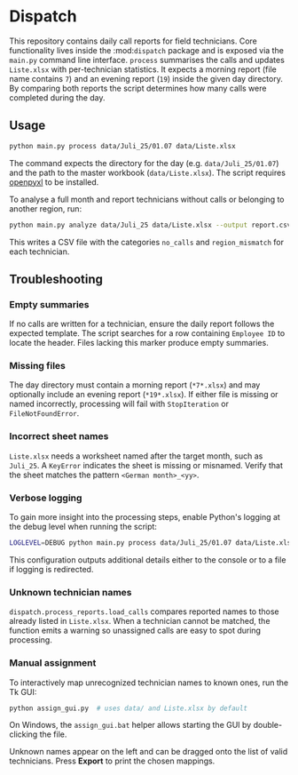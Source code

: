 # Dispatch

This repository contains daily call reports for field technicians.  Core
functionality lives inside the :mod:`dispatch` package and is exposed via the
``main.py`` command line interface.  ``process`` summarises the calls and
updates ``Liste.xlsx`` with per-technician statistics.  It expects a morning
report (file name contains ``7``) and an evening report (``19``) inside the
given day directory.  By comparing both reports the script determines how many
calls were completed during the day.

## Usage

```bash
python main.py process data/Juli_25/01.07 data/Liste.xlsx
```

The command expects the directory for the day (e.g. ``data/Juli_25/01.07``) and
the path to the master workbook (``data/Liste.xlsx``).  The script requires
[openpyxl](https://openpyxl.readthedocs.io/) to be installed.

To analyse a full month and report technicians without calls or belonging to
another region, run:

```bash
python main.py analyze data/Juli_25 data/Liste.xlsx --output report.csv
```

This writes a CSV file with the categories ``no_calls`` and ``region_mismatch``
for each technician.

## Troubleshooting

### Empty summaries
If no calls are written for a technician, ensure the daily report follows the
expected template. The script searches for a row containing `Employee ID` to
locate the header. Files lacking this marker produce empty summaries.

### Missing files
The day directory must contain a morning report (`*7*.xlsx`) and may optionally
include an evening report (`*19*.xlsx`). If either file is missing or named
incorrectly, processing will fail with `StopIteration` or `FileNotFoundError`.

### Incorrect sheet names
`Liste.xlsx` needs a worksheet named after the target month, such as `Juli_25`.
A `KeyError` indicates the sheet is missing or misnamed. Verify that the sheet
matches the pattern `<German month>_<yy>`.

### Verbose logging
To gain more insight into the processing steps, enable Python's logging at the
debug level when running the script:

```bash
LOGLEVEL=DEBUG python main.py process data/Juli_25/01.07 data/Liste.xlsx
```

This configuration outputs additional details either to the console or to a
file if logging is redirected.

### Unknown technician names
``dispatch.process_reports.load_calls`` compares reported names to those already
listed in ``Liste.xlsx``. When a technician cannot be matched, the function
emits a warning so unassigned calls are easy to spot during processing.

### Manual assignment

To interactively map unrecognized technician names to known ones, run the Tk GUI:

```bash
python assign_gui.py  # uses data/ and Liste.xlsx by default
```

On Windows, the `assign_gui.bat` helper allows starting the GUI by double-clicking the file.

Unknown names appear on the left and can be dragged onto the list of valid technicians.  Press **Export** to print the chosen mappings.

